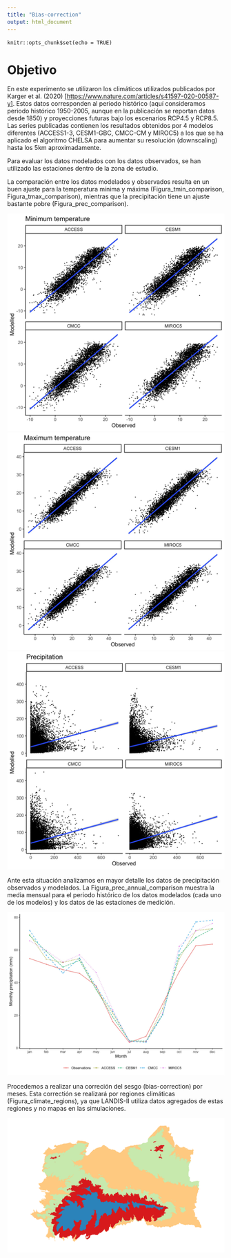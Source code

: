 ```yaml
---
title: "Bias-correction"
output: html_document
---
```


```{r setup, include=FALSE}
knitr::opts_chunk$set(echo = TRUE)
```

# Objetivo

En este experimento se utilizaron los climáticos utilizados publicados por Karger et al. (2020) [https://www.nature.com/articles/s41597-020-00587-y]. Estos datos corresponden al periodo histórico (aquí consideramos periodo histórico 1950-2005, aunque en la publicación se reportan datos desde 1850) y proyecciones futuras bajo los escenarios RCP4.5 y RCP8.5. Las series publicadas contienen los resultados obtenidos por 4 modelos diferentes (ACCESS1-3, CESM1-GBC, CMCC-CM y MIROC5) a los que se ha aplicado el algoritmo CHELSA para aumentar su resolución (downscaling) hasta los 5km aproximadamente. 

Para evaluar los datos modelados con los datos observados, se han utilizado las estaciones dentro de la zona de estudio. 

La comparación entre los datos modelados y observados resulta en un buen ajuste para la temperatura mínima y máxima (Figura_tmin_comparison, Figura_tmax_comparison), mientras que la precipitación tiene un ajuste bastante pobre (Figura_prec_comparison).

<img src="https://github.com/MARIASUAM/harvest_x_climate_LANDIS/blob/master/images/tasmin_comparison.jpeg" alt="Figura_tmin_comparison" style="zoom:50%;" />

<img src="https://github.com/MARIASUAM/harvest_x_climate_LANDIS/blob/master/images/tasmax_comparison.jpeg" alt="Figura_tmax_comparison" style="zoom:50%;" />

<img src="https://github.com/MARIASUAM/harvest_x_climate_LANDIS/blob/master/images/prec_comparison.jpeg" alt="Figura_prec_comparison" style="zoom:50%;" />

Ante esta situación analizamos en mayor detalle los datos de precipitación observados y modelados. La Figura_prec_annual_comparison muestra la media mensual para el periodo histórico de los datos modelados (cada uno de los modelos) y los datos de las estaciones de medición.

<img src="https://github.com/MARIASUAM/harvest_x_climate_LANDIS/blob/master/images/prec_comparison_monthly_pattern.jpeg" alt="Figura_prec_annual_comparison" style="zoom:50%;" />

Procedemos a realizar una correción del sesgo (bias-correction) por meses. Esta correctión se realizará por regiones climáticas (Figura_climate_regions), ya que LANDIS-II utiliza datos agregados de estas regiones y no mapas en las simulaciones. 

<img src="https://github.com/MARIASUAM/harvest_x_climate_LANDIS/blob/master/images/climate_regions_map.png" alt="Figura_climate_regions" style="zoom:50%;" />

